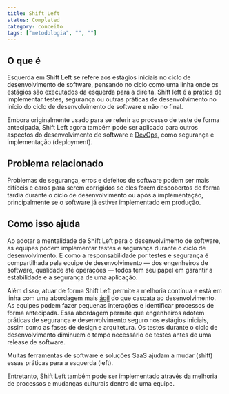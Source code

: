 ```yaml
---
title: Shift Left
status: Completed
category: conceito
tags: ["metodologia", "", ""]
---
```


## O que é

Esquerda em Shift Left se refere aos estágios iniciais no ciclo de desenvolvimento de software,
pensando no ciclo como uma linha onde os estágios são executados da esquerda para a direita.
Shift left é a prática de implementar testes, segurança ou outras práticas de desenvolvimento
no início do ciclo de desenvolvimento de software e não no final.

Embora originalmente usado para se referir ao processo de teste de forma antecipada,
Shift Left agora também pode ser aplicado para outros aspectos do desenvolvimento de software e [DevOps](/pt-br/devops/), como segurança e implementação (deployment).

## Problema relacionado

Problemas de segurança, erros e defeitos de software podem ser mais difíceis e caros para serem corrigidos
se eles forem descobertos de forma tardia durante o ciclo de desenvolvimento ou após a implementação,
principalmente se o software já estiver implementado em produção.

## Como isso ajuda

Ao adotar a mentalidade de Shift Left para o desenvolvimento de software,
as equipes podem implementar testes e segurança durante o ciclo de desenvolvimento.
E como a responsabilidade por testes e segurança é compartilhada pela equipe de desenvolvimento
— dos engenheiros de software, qualidade até operações —
todos tem seu papel em garantir a estabilidade e a segurança de uma aplicação.

Além disso, atuar de forma Shift Left permite a melhoria contínua e
está em linha com uma abordagem mais [ágil](/pt-br/agile-software-development/) do que cascata ao desenvolvimento.
As equipes podem fazer pequenas interações e identificar processos de forma antecipada.
Essa abordagem permite que engenheiros adotem práticas de segurança e desenvolvimento seguro
nos estágios iniciais, assim como as fases de design e arquitetura.
Os testes durante o ciclo de desenvolvimento diminuem o tempo necessário de testes antes de uma release de software.

Muitas ferramentas de software e soluções SaaS ajudam a mudar (shift) essas práticas para a esquerda (left).

Entretanto, Shift Left também pode ser implementado através da melhoria de processos e mudanças culturais dentro de uma equipe.
